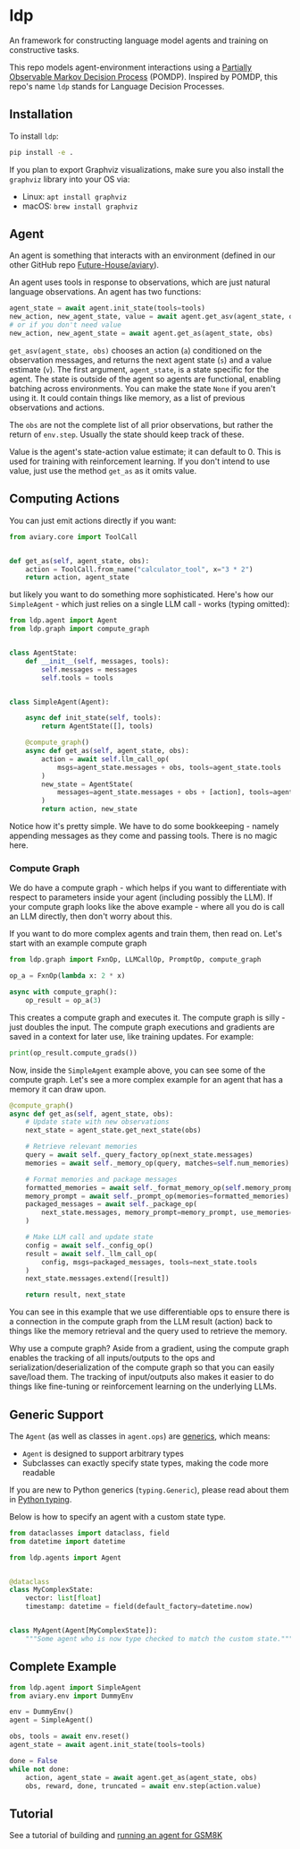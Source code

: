 # ldp

An framework for constructing language model agents and training on constructive tasks.

This repo models agent-environment interactions using a
[Partially Observable Markov Decision Process][pomdp] (POMDP).
Inspired by POMDP, this repo's name `ldp` stands for Language Decision Processes.

[pomdp]: https://en.wikipedia.org/wiki/Partially_observable_Markov_decision_process

## Installation

To install `ldp`:

```bash
pip install -e .
```

If you plan to export Graphviz visualizations,
make sure you also install the `graphviz` library into your OS via:

- Linux: `apt install graphviz`
- macOS: `brew install graphviz`

## Agent

An agent is something that interacts with an environment (defined in our other GitHub repo [Future-House/aviary](https://github.com/Future-House/aviary)).

An agent uses tools in response to observations, which are just natural language observations. An agent has two functions:

```py
agent_state = await agent.init_state(tools=tools)
new_action, new_agent_state, value = await agent.get_asv(agent_state, obs)
# or if you don't need value
new_action, new_agent_state = await agent.get_as(agent_state, obs)
```

`get_asv(agent_state, obs)` chooses an action (`a`) conditioned on the observation messages,
and returns the next agent state (`s`) and a value estimate (`v`).
The first argument, `agent_state`, is a state specific for the agent.
The state is outside of the agent so agents are functional, enabling batching across environments.
You can make the state `None` if you aren't using it. It could contain things like memory, as a list of previous observations and actions.

The `obs` are not the complete list of all prior observations, but rather the return of `env.step`.
Usually the state should keep track of these.

Value is the agent's state-action value estimate; it can default to 0.
This is used for training with reinforcement learning.
If you don't intend to use value, just use the method `get_as` as it omits value.

## Computing Actions

You can just emit actions directly if you want:

```py
from aviary.core import ToolCall


def get_as(self, agent_state, obs):
    action = ToolCall.from_name("calculator_tool", x="3 * 2")
    return action, agent_state
```

but likely you want to do something more sophisticated. Here's how our `SimpleAgent` - which just relies on a single LLM call - works (typing omitted):

```python
from ldp.agent import Agent
from ldp.graph import compute_graph


class AgentState:
    def __init__(self, messages, tools):
        self.messages = messages
        self.tools = tools


class SimpleAgent(Agent):

    async def init_state(self, tools):
        return AgentState([], tools)

    @compute_graph()
    async def get_as(self, agent_state, obs):
        action = await self.llm_call_op(
            msgs=agent_state.messages + obs, tools=agent_state.tools
        )
        new_state = AgentState(
            messages=agent_state.messages + obs + [action], tools=agent_state.tools
        )
        return action, new_state
```

Notice how it's pretty simple. We have to do some bookkeeping - namely appending messages as they come and passing tools. There is no magic here.

### Compute Graph

We do have a compute graph - which helps if you want to differentiate with respect to parameters inside your agent (including possibly the LLM). If your compute graph looks like the above example - where all you do is call an LLM directly, then don't worry about this.

If you want to do more complex agents and train them, then read on. Let's start with an example compute graph

```py
from ldp.graph import FxnOp, LLMCallOp, PromptOp, compute_graph

op_a = FxnOp(lambda x: 2 * x)

async with compute_graph():
    op_result = op_a(3)
```

This creates a compute graph and executes it. The compute graph is silly - just doubles the input. The compute graph executions and gradients are saved in a context for later use, like training updates. For example:

```py
print(op_result.compute_grads())
```

Now, inside the `SimpleAgent` example above, you can see some of the compute graph. Let's see a more complex example for an agent that has a memory it can draw upon.

```py
@compute_graph()
async def get_as(self, agent_state, obs):
    # Update state with new observations
    next_state = agent_state.get_next_state(obs)

    # Retrieve relevant memories
    query = await self._query_factory_op(next_state.messages)
    memories = await self._memory_op(query, matches=self.num_memories)

    # Format memories and package messages
    formatted_memories = await self._format_memory_op(self.memory_prompt, memories)
    memory_prompt = await self._prompt_op(memories=formatted_memories)
    packaged_messages = await self._package_op(
        next_state.messages, memory_prompt=memory_prompt, use_memories=bool(memories)
    )

    # Make LLM call and update state
    config = await self._config_op()
    result = await self._llm_call_op(
        config, msgs=packaged_messages, tools=next_state.tools
    )
    next_state.messages.extend([result])

    return result, next_state
```

You can see in this example that we use differentiable ops to ensure there is a connection in the compute graph from the LLM result (action) back to things like the memory retrieval and the query used to retrieve the memory.

Why use a compute graph? Aside from a gradient, using the compute graph enables the tracking of all inputs/outputs to the ops and serialization/deserialization of the compute graph so that you can easily save/load them. The tracking of input/outputs also makes it easier to do things like fine-tuning or reinforcement learning on the underlying LLMs.

## Generic Support

The `Agent` (as well as classes in `agent.ops`)
are [generics](https://en.wikipedia.org/wiki/Generic_programming),
which means:

- `Agent` is designed to support arbitrary types
- Subclasses can exactly specify state types, making the code more readable

If you are new to Python generics (`typing.Generic`),
please read about them in [Python typing](https://docs.python.org/3/library/typing.html#generics).

Below is how to specify an agent with a custom state type.

```py
from dataclasses import dataclass, field
from datetime import datetime

from ldp.agents import Agent


@dataclass
class MyComplexState:
    vector: list[float]
    timestamp: datetime = field(default_factory=datetime.now)


class MyAgent(Agent[MyComplexState]):
    """Some agent who is now type checked to match the custom state."""
```

## Complete Example

```py
from ldp.agent import SimpleAgent
from aviary.env import DummyEnv

env = DummyEnv()
agent = SimpleAgent()

obs, tools = await env.reset()
agent_state = await agent.init_state(tools=tools)

done = False
while not done:
    action, agent_state = await agent.get_as(agent_state, obs)
    obs, reward, done, truncated = await env.step(action.value)
```

## Tutorial

See a tutorial of building and [running an agent for GSM8K](docs/agent_tutorial.ipynb)
